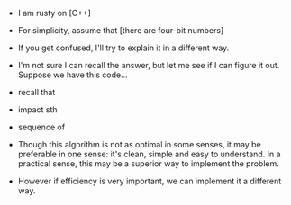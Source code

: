 - I am rusty on [C++]
- For simplicity, assume that [there are four-bit numbers]
- If you get confused, I'll try to explain it in a different way.
- I'm not sure I can recall the answer, but let me see if I can figure it out. Suppose we have this code...

- recall that
- impact sth
- sequence of

- Though this algorithm is not as optimal in some senses, it may be preferable in one sense: it's clean, simple and easy to understand. In a practical sense, this may be a superior way to implement the problem.
- However if efficiency is very important, we can implement it a different way.
